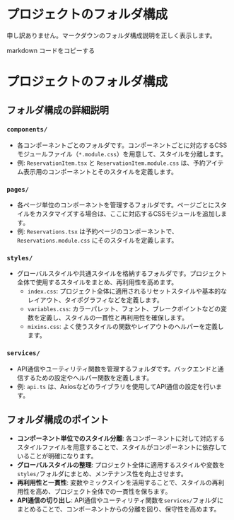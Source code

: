 # プロジェクトのフォルダ構成

申し訳ありません。マークダウンのフォルダ構成説明を正しく表示します。

markdown
コードをコピーする
# プロジェクトのフォルダ構成

## フォルダ構成の詳細説明

### `components/`
- 各コンポーネントごとのフォルダです。コンポーネントごとに対応するCSSモジュールファイル（`*.module.css`）を用意して、スタイルを分離します。
- 例: `ReservationItem.tsx` と `ReservationItem.module.css` は、予約アイテム表示用のコンポーネントとそのスタイルを定義します。

### `pages/`
- 各ページ単位のコンポーネントを管理するフォルダです。ページごとにスタイルをカスタマイズする場合は、ここに対応するCSSモジュールを追加します。
- 例: `Reservations.tsx` は予約ページのコンポーネントで、`Reservations.module.css` にそのスタイルを定義します。

### `styles/`
- グローバルスタイルや共通スタイルを格納するフォルダです。プロジェクト全体で使用するスタイルをまとめ、再利用性を高めます。
    - `index.css`: プロジェクト全体に適用されるリセットスタイルや基本的なレイアウト、タイポグラフィなどを定義します。
    - `variables.css`: カラーパレット、フォント、ブレークポイントなどの変数を定義し、スタイルの一貫性と再利用性を確保します。
    - `mixins.css`: よく使うスタイルの関数やレイアウトのヘルパーを定義します。

### `services/`
- API通信やユーティリティ関数を管理するフォルダです。バックエンドと通信するための設定やヘルパー関数を定義します。
- 例: `api.ts` は、Axiosなどのライブラリを使用してAPI通信の設定を行います。

## フォルダ構成のポイント
- **コンポーネント単位でのスタイル分離**: 各コンポーネントに対して対応するスタイルファイルを用意することで、スタイルがコンポーネントに依存していることが明確になります。
- **グローバルスタイルの整理**: プロジェクト全体に適用するスタイルや変数を`styles/`フォルダにまとめ、メンテナンス性を向上させます。
- **再利用性と一貫性**: 変数やミックスインを活用することで、スタイルの再利用性を高め、プロジェクト全体での一貫性を保ちます。
- **API通信の切り出し**: API通信やユーティリティ関数を`services/`フォルダにまとめることで、コンポーネントからの分離を図り、保守性を高めます。
